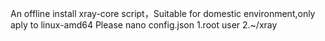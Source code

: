An offline install xray-core script，Suitable for domestic environment,only aply to linux-amd64
Please nano config.json
1.root user
2.~/xray
